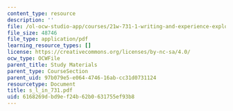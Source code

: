 ```yaml
---
content_type: resource
description: ''
file: /ol-ocw-studio-app/courses/21w-731-1-writing-and-experience-exploring-self-in-society-spring-2004/6168269dbd9ef24b62b0631755ef93b8_s_l_in_731.pdf
file_size: 48746
file_type: application/pdf
learning_resource_types: []
license: https://creativecommons.org/licenses/by-nc-sa/4.0/
ocw_type: OCWFile
parent_title: Study Materials
parent_type: CourseSection
parent_uid: 97b079e5-e064-4746-16ab-cc31d0731124
resourcetype: Document
title: s_l_in_731.pdf
uid: 6168269d-bd9e-f24b-62b0-631755ef93b8
---
```

